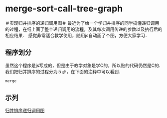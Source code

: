 # merge-sort-call-tree-graph
＃实现归并排序的递归调用图＃
最近为了给一个学归并排序的同学搞懂递归调用的过程，在纸上画了整个递归调用的流程，及其每次调用传递的参数以及执行后的相应结果．
感觉非常适合教学使用，随用js自动画了个图，方便大家学习．
## 程序划分
虽然这个程序是js写成的，但是由于教学对象是学C的，所以贴的代码仍然是C的.
我们把归并排序的过程分为５步，在下面的注释中可以看到．
```c
merge
```

## 示列

[归并排序递归调用图](http://nianhua110.github.io/mergesort/)